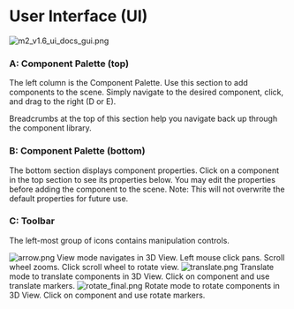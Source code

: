 # User Interface (UI) #

![m2_v1.6_ui_docs_gui.png](https://bitbucket.org/repo/qAj6BE/images/2852830125-m2_v1.6_ui_docs_gui.png)

### A: Component Palette (top) ###
The left column is the Component Palette. Use this section to add components to the scene. Simply navigate to the desired component, click, and drag to the right (D or E).

Breadcrumbs at the top of this section help you navigate back up through the component library.

### B: Component Palette (bottom) ###
The bottom section displays component properties. Click on a component in the top section to see its properties below. You may edit the properties before adding the component to the scene. Note: This will not overwrite the default properties for future use. 

### C: Toolbar ###
The left-most group of icons contains manipulation controls. 

![arrow.png](https://bitbucket.org/repo/qAj6BE/images/1628086675-arrow.png) View mode navigates in 3D View. Left mouse click pans. Scroll wheel zooms. Click scroll wheel to rotate view. 
![translate.png](https://bitbucket.org/repo/qAj6BE/images/192904358-translate.png) Translate mode to translate components in 3D View. Click on component and use translate markers. 
![rotate_final.png](https://bitbucket.org/repo/qAj6BE/images/3965965912-rotate_final.png) Rotate mode to rotate components in 3D View. Click on component and use rotate markers. 